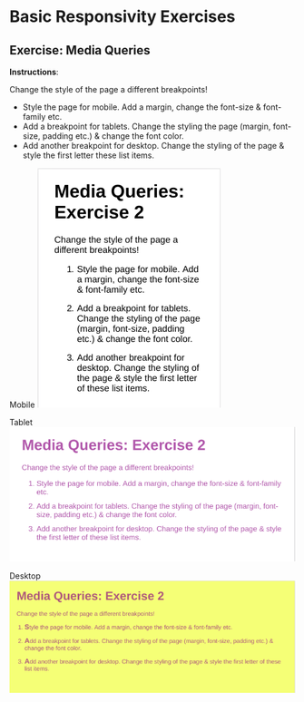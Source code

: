 # Basic Responsivity Exercises

## Exercise: Media Queries

**Instructions**:

Change the style of the page a different breakpoints!

* Style the page for mobile. Add a margin, change the font-size & font-family etc.
* Add a breakpoint for tablets. Change the styling the page (margin, font-size, padding etc.) & change the font color.
* Add another breakpoint for desktop. Change the styling of the page & style the first letter these list items.

Mobile 
![alt-text](/reference-images/reference-image-mobile.png "Reference Mobile")

Tablet 
![alt-text](/reference-images/reference-image-tablet.png "Reference Tablet")

Desktop 
![alt-text](/reference-images/reference-image-desktop.png "Reference Desktop")